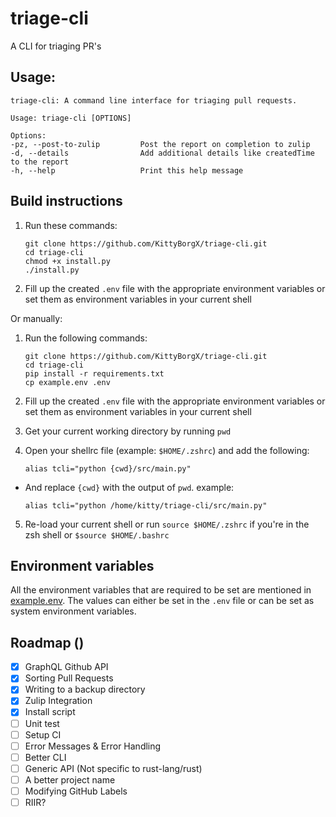 # triage-cli

A CLI for triaging PR's

## Usage:

```
triage-cli: A command line interface for triaging pull requests.

Usage: triage-cli [OPTIONS]

Options:
-pz, --post-to-zulip         Post the report on completion to zulip
-d, --details                Add additional details like createdTime to the report
-h, --help                   Print this help message
```

## Build instructions

1. Run these commands:

   ```
   git clone https://github.com/KittyBorgX/triage-cli.git
   cd triage-cli
   chmod +x install.py
   ./install.py
   ```

2. Fill up the created `.env` file with the appropriate environment variables or set them as environment variables in your current shell

Or manually:

1. Run the following commands:

   ```
   git clone https://github.com/KittyBorgX/triage-cli.git
   cd triage-cli
   pip install -r requirements.txt
   cp example.env .env
   ```

2. Fill up the created `.env` file with the appropriate environment variables or set them as environment variables in your current shell

3. Get your current working directory by running `pwd`

4. Open your shellrc file (example: `$HOME/.zshrc`) and add the following:

   ```
   alias tcli="python {cwd}/src/main.py"
   ```

- And replace `{cwd}` with the output of `pwd`. example:

  ```
  alias tcli="python /home/kitty/triage-cli/src/main.py"
  ```

5. Re-load your current shell or run `source $HOME/.zshrc` if you're in the zsh shell or `$source $HOME/.bashrc`

## Environment variables

All the environment variables that are required to be set are mentioned in [example.env](./example.env).
The values can either be set in the `.env` file or can be set as system environment variables.

## Roadmap ()

- [x] GraphQL Github API
- [x] Sorting Pull Requests
- [x] Writing to a backup directory
- [x] Zulip Integration
- [x] Install script
- [ ] Unit test
- [ ] Setup CI
- [ ] Error Messages & Error Handling
- [ ] Better CLI
- [ ] Generic API (Not specific to rust-lang/rust)
- [ ] A better project name
- [ ] Modifying GitHub Labels
- [ ] RIIR?
